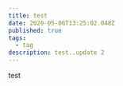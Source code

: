 ```yaml
---
title: test
date: 2020-05-06T13:25:02.048Z
published: true
tags:
  - tag
description: test..update 2
---
```

test
